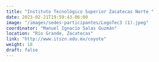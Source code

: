 ```yaml
---
title: "Instituto Tecnológico Superior Zacatecas Norte "
date: 2023-02-21T19:59:43-06:00
image: "/images/sedes-participantes/LogoTec3 (1).jpeg"
coordinator: "Manuel Ignacio Salas Guzmán" 
location: "Río Grande, Zacatecas"
link: "http://www.itszn.edu.mx/coyote"
weight: 18
draft: false
---
```



